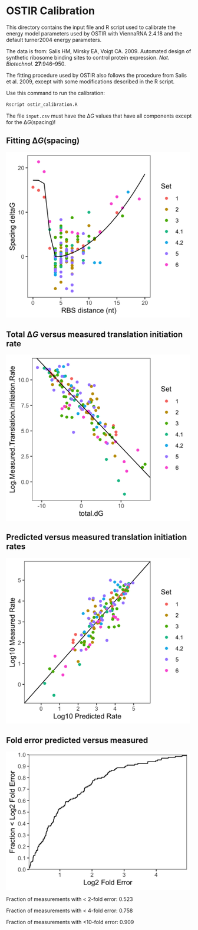 # OSTIR Calibration

This directory contains the input file and R script used to calibrate the energy model parameters used by OSTIR with ViennaRNA 2.4.18 and the default turner2004 energy parameters.

The data is from: Salis HM, Mirsky EA, Voigt CA. 2009. Automated design of synthetic ribosome binding sites to control protein expression. _Nat. Biotechnol._ **27**:946–950.

The fitting procedure used by OSTIR also follows the procedure from Salis et al. 2009, except with some modifications described in the R script.

Use this command to run the calibration:
```bash
Rscript ostir_calibration.R
```

The file `input.csv` must have the Δ*G* values that have all components except for the Δ*G*(spacing)!

## Fitting Δ*G*(spacing)

<img src="output.spacing_dG.png" width="500">

## Total Δ*G* versus measured translation initiation rate

<img src="output.total_dG_versus_measured_rate.png" width="500">

## Predicted versus measured translation initiation rates

<img src="output.predicted_rate_versus_measured_rate.png" width="500">

## Fold error predicted versus measured

<img src="output.log2_fold_error.png" width="500">

Fraction of measurements with < 2-fold error: 0.523

Fraction of measurements with < 4-fold error: 0.758

Fraction of measurements with <10-fold error: 0.909
